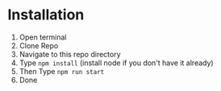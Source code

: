 # Installation

1. Open terminal
2. Clone Repo
3. Navigate to this repo directory 
4. Type `npm install`  (install node if you don't have it already)
5. Then Type `npm run start`
6. Done 